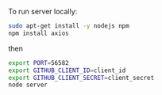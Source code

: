 To run server locally:

```bash
sudo apt-get install -y nodejs npm
npm install axios
```

then

```bash
export PORT=56582
export GITHUB_CLIENT_ID=client_id
export GITHUB_CLIENT_SECRET=client_secret
node server
```
